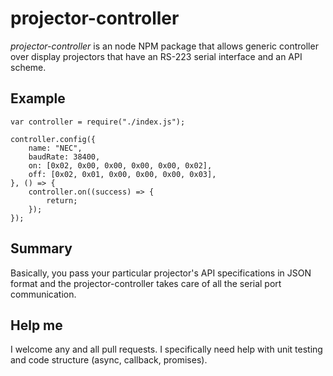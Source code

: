 # projector-controller

*projector-controller* is an node NPM package that allows generic controller over display projectors that have an RS-223 serial interface and an API scheme.

## Example

    var controller = require("./index.js");

    controller.config({
        name: "NEC",
        baudRate: 38400,
        on: [0x02, 0x00, 0x00, 0x00, 0x00, 0x02],
        off: [0x02, 0x01, 0x00, 0x00, 0x00, 0x03],
    }, () => {
        controller.on((success) => {
            return;
        });
    });

## Summary

Basically, you pass your particular projector's API specifications in JSON format and the projector-controller takes care of all the serial port communication.

## Help me

I welcome any and all pull requests. I specifically need help with unit testing and code structure (async, callback, promises).
